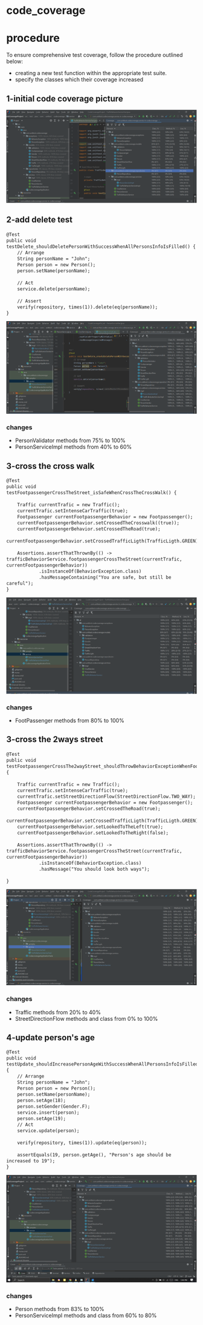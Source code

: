 # code_coverage

# procedure

To ensure comprehensive test coverage, follow the procedure outlined below:

- creating a new test function within the appropriate test suite.
- specify the classes which their coverage increased


## 1-initial code coverage picture

![Coverage Percentages ](https://github.com/ArashST79/code_coverage/blob/main/Screenshot%20(688).png)

## 2-add delete test

```
@Test
public void testDelete_shouldDeletePersonWithSuccessWhenAllPersonsInfoIsFilled() {
	// Arrange
	String personName = "John";
	Person person = new Person();
	person.setName(personName);

	// Act
	service.delete(personName);

	// Assert
	verify(repository, times(1)).delete(eq(personName));
}
```


![Coverage Percentages ](https://github.com/ArashST79/code_coverage/blob/main/Screenshot%20(689).png)

### changes
- PersonValidator methods from 75% to 100%
- PersonServiceImpl methods from 40% to 60%

## 3-cross the cross walk

```
@Test
public void testFootpassengerCrossTheStreet_isSafeWhenCrossTheCrossWalk() {

	Traffic currentTrafic = new Traffic();
	currentTrafic.setIntenseCarTraffic(true);
	Footpassenger currentFootpassengerBehavior = new Footpassenger();
	currentFootpassengerBehavior.setCrossedTheCrosswalk((true));
	currentFootpassengerBehavior.setCrossedTheRoad(true);
	currentFootpassengerBehavior.setCrossedTrafficLigth(TrafficLigth.GREEN);

	Assertions.assertThatThrownBy(() -> trafficBehaviorService.footpassengerCrossTheStreet(currentTrafic, currentFootpassengerBehavior))
			.isInstanceOf(BehaviorException.class)
			.hasMessageContaining("You are safe, but still be careful");
}

```


![Coverage Percentages ](https://github.com/ArashST79/code_coverage/blob/main/Screenshot%20(690).png)

### changes
- FootPassenger methods from 80% to 100%

## 3-cross the 2ways street

```
@Test
public void testFootpassengerCrossThe2wayStreet_shouldThrowBehaviorExceptionWhenFootpassengerDontlookBothWays() {

	Traffic currentTrafic = new Traffic();
	currentTrafic.setIntenseCarTraffic(true);
	currentTrafic.setStreetDirectionFlow(StreetDirectionFlow.TWO_WAY);
	Footpassenger currentFootpassengerBehavior = new Footpassenger();
	currentFootpassengerBehavior.setCrossedTheRoad(true);
	currentFootpassengerBehavior.setCrossedTrafficLigth(TrafficLigth.GREEN);
	currentFootpassengerBehavior.setLookedToTheLeft(true);
	currentFootpassengerBehavior.setLookedToTheRight(false);

	Assertions.assertThatThrownBy(() -> trafficBehaviorService.footpassengerCrossTheStreet(currentTrafic, currentFootpassengerBehavior))
			.isInstanceOf(BehaviorException.class)
			.hasMessage("You should look both ways");

}

```


![Coverage Percentages ](https://github.com/ArashST79/code_coverage/blob/main/Screenshot%20(691).png)

### changes
- Traffic methods from 20% to 40%
- StreetDirectionFlow methods and class from 0% to 100%

## 4-update person's age

```
@Test
public void testUpdate_shouldIncreasePersonAgeWithSuccessWhenAllPersonsInfoIsFilled() {
	// Arrange
	String personName = "John";
	Person person = new Person();
	person.setName(personName);
	person.setAge(18);
	person.setGender(Gender.F);
	service.insert(person);
	person.setAge(19);
	// Act
	service.update(person);

	verify(repository, times(1)).update(eq(person));

	assertEquals(19, person.getAge(), "Person's age should be increased to 19");
}

```


![Coverage Percentages ](https://github.com/ArashST79/code_coverage/blob/main/Screenshot%20(692).png)

### changes
- Person methods from 83% to 100%
- PersonServiceImpl methods and class from 60% to 80%

